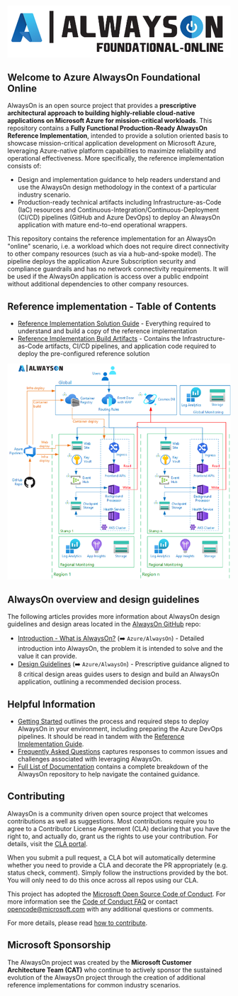 [![Always On Application](./icon.png "Azure AlwaysOn Foundational Online")](./README.md)

## Welcome to Azure AlwaysOn Foundational Online

AlwaysOn is an open source project that provides a **prescriptive architectural approach to building highly-reliable cloud-native applications on Microsoft Azure for mission-critical workloads**. This repository contains a **Fully Functional Production-Ready AlwaysOn Reference Implementation**, intended to provide a solution oriented basis to showcase mission-critical application development on Microsoft Azure, leveraging Azure-native platform capabilities to maximize reliability and operational effectiveness. More specifically, the reference implementation consists of:

- Design and implementation guidance to help readers understand and use the AlwaysOn design methodology in the context of a particular industry scenario.
- Production-ready technical artifacts including Infrastructure-as-Code (IaC) resources and Continuous-Integration/Continuous-Deployment (CI/CD) pipelines (GitHub and Azure DevOps) to deploy an AlwaysOn application with mature end-to-end operational wrappers.

This repository contains the reference implementation for an AlwaysOn "online" scenario, i.e. a workload which does not require direct connectivity to other company resources (such as via a hub-and-spoke model). The pipeline deploys the application Azure Subscription security and compliance guardrails and has no network connectivity requirements. It will be used if the AlwaysOn application is access over a public endpoint without additional dependencies to other company resources.

## Reference implementation - Table of Contents

- [Reference Implementation Solution Guide](./docs/reference-implementation/README.md) - Everything required to understand and build a copy of the reference implementation
- [Reference Implementation Build Artifacts](./src/infra/README.md) - Contains the Infrastructure-as-Code artifacts, CI/CD pipelines, and application code required to deploy the pre-configured reference solution

![Architecture overview](/docs/media/Architecture-Foundational-Online.png)

## AlwaysOn overview and design guidelines

The following articles provides more information about AlwaysOn design guidelines and design areas located in the [AlwaysOn GitHub](https://github.com/Azure/AlwaysOn) repo:

- [Introduction - What is AlwaysOn?](https://github.com/Azure/AlwaysOn/blob/main/docs/introduction/README.md) (➡️ `Azure/AlwaysOn`) - Detailed introduction into AlwaysOn, the problem it is intended to solve and the value it can provide.
- [Design Guidelines](https://github.com/Azure/AlwaysOn/blob/main/docs/design-methodology/README.md) (➡️ `Azure/AlwaysOn`) - Prescriptive guidance aligned to 8 critical design areas guides users to design and build an AlwaysOn application, outlining a recommended decision process.

## Helpful Information

- [Getting Started](./docs/reference-implementation/Getting-Started.md) outlines the process and required steps to deploy AlwaysOn in your environment, including preparing the Azure DevOps pipelines. It should be read in tandem with the [Reference Implementation Guide](./docs/reference-implementation/README.md).
- [Frequently Asked Questions](./docs/reference-implementation/FAQ.md) captures responses to common issues and challenges associated with leveraging AlwaysOn.
- [Full List of Documentation](./docs/README.md) contains a complete breakdown of the AlwaysOn repository to help navigate the contained guidance.

## Contributing

AlwaysOn is a community driven open source project that welcomes contributions as well as suggestions. Most contributions require you to agree to a
Contributor License Agreement (CLA) declaring that you have the right to, and actually do, grant us the rights to use your contribution. For details, visit the [CLA portal](https://cla.opensource.microsoft.com).

When you submit a pull request, a CLA bot will automatically determine whether you need to provide a CLA and decorate the PR appropriately (e.g. status check, comment). Simply follow the instructions provided by the bot. You will only need to do this once across all repos using our CLA.

This project has adopted the [Microsoft Open Source Code of Conduct](https://opensource.microsoft.com/codeofconduct/).
For more information see the [Code of Conduct FAQ](https://opensource.microsoft.com/codeofconduct/faq/) or
contact [opencode@microsoft.com](mailto:opencode@microsoft.com) with any additional questions or comments.

For more details, please read [how to contribute](./CONTRIBUTE.md).

## Microsoft Sponsorship

The AlwaysOn project was created by the **Microsoft Customer Architecture Team (CAT)** who continue to actively sponsor the sustained evolution of the AlwaysOn project through the creation of additional reference implementations for common industry scenarios.
